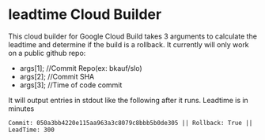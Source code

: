 # leadtime Cloud Builder
This cloud builder for Google Cloud Build takes 3 arguments to calculate the leadtime and determine if the build is a rollback.
It currently will only work on a public github repo:

- args[1]; //Commit Repo(ex: bkauf/slo)
- args[2]; //Commit SHA
- args[3]; //Time of code commit

It will output entries in stdout like the following after it runs. Leadtime is in minutes

`Commit: 050a3bb4220e115aa963a3c8079c8bbb5b0de305 || Rollback: True || LeadTime: 300`
